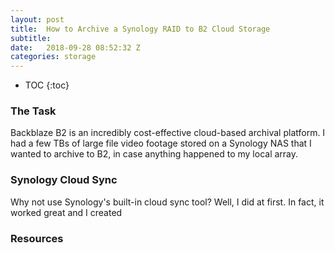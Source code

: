 ```yaml
---
layout: post
title:  How to Archive a Synology RAID to B2 Cloud Storage
subtitle: 
date:   2018-09-28 08:52:32 Z
categories: storage
---
```


* TOC
{:toc}
### The Task

Backblaze B2 is an incredibly cost-effective cloud-based archival platform. I had a few TBs of large file video footage stored on a Synology NAS that I wanted to archive to B2, in case anything happened to my local array.

### Synology Cloud Sync

Why not use Synology's built-in cloud sync tool? Well, I did at first. In fact, it worked great and I created 

### Resources

[^1]: 